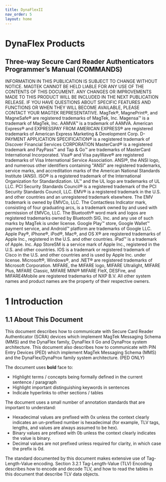 ```yaml
---
title: DynaFlexII
nav_order: 5
layout: home
---
```


# DynaFlex Products
## Three-way Secure Card Reader Authenticators  Programmer’s Manual (COMMANDS)

INFORMATION IN THIS PUBLICATION IS SUBJECT TO CHANGE WITHOUT NOTICE.
MAGTEK CANNOT BE HELD LIABLE FOR ANY USE OF THE CONTENTS OF THIS
DOCUMENT. ANY CHANGES OR IMPROVEMENTS MADE TO THIS PRODUCT WILL BE
INCLUDED IN THE NEXT PUBLICATION RELEASE. IF YOU HAVE QUESTIONS ABOUT
SPECIFIC FEATURES AND FUNCTIONS OR WHEN THEY WILL BECOME AVAILABLE,
PLEASE CONTACT YOUR MAGTEK REPRESENTATIVE.
MagTek®, MagnePrint®, and MagneSafe® are registered trademarks of MagTek, Inc.
Magensa™ is a trademark of MagTek, Inc.
AAMVA™ is a trademark of AAMVA.
American Express® and EXPRESSPAY FROM AMERICAN EXPRESS® are registered trademarks of
American Express Marketing & Development Corp.
D-PAYMENT APPLICATION SPECIFICATION® is a registered trademark of Discover Financial
Services CORPORATION
MasterCard® is a registered trademark and PayPass™ and Tap & Go™ are trademarks of MasterCard
International Incorporated.
Visa® and Visa payWave® are registered trademarks of Visa International Service Association.
ANSI®, the ANSI logo, and numerous other identifiers containing "ANSI" are registered trademarks,
service marks, and accreditation marks of the American National Standards Institute (ANSI).
ISO® is a registered trademark of the International Organization for Standardization.
UL™ and the UL logo are trademarks of UL LLC.
PCI Security Standards Council® is a registered trademark of the PCI Security Standards Council, LLC.
EMV® is a registered trademark in the U.S. and other countries and an unregistered trademark elsewhere.
The EMV trademark is owned by EMVCo, LLC. The Contactless Indicator mark, consisting of four
graduating arcs, is a trademark owned by and used with permission of EMVCo, LLC.
The Bluetooth® word mark and logos are registered trademarks owned by Bluetooth SIG, Inc. and any
use of such marks by MagTek is under license.
Google Play™ store, Google Wallet™ payment service, and Android™ platform are trademarks of
Google LLC.
Apple Pay®, iPhone®, iPod®, Mac®, and OS X® are registered trademarks of Apple Inc., registered in
the U.S. and other countries. iPad™ is a trademark of Apple. Inc. App StoreSM is a service mark of
Apple Inc., registered in the U.S. and other countries. IOS is a trademark or registered trademark of
Cisco in the U.S. and other countries and is used by Apple Inc. under license.
Microsoft®, Windows®, and .NET® are registered trademarks of Microsoft Corporation.
MIFARE, the MIFARE logo, MIFARE Ultralight, MIFARE Plus, MIFARE Classic, MIFARE MINI®
MIFARE FleX, DESFire, and MIFARE4Mobile are registered trademarks of NXP B.V.
All other system names and product names are the property of their respective owners.


# 1 Introduction
## 1.1 About This Document
This document describes how to communicate with Secure Card Reader Authenticator (SCRA) devices
which implement MagTek Messaging Schema (MMS) and the DynaFlex family, DynaFlex II Go and
DynaProx system architecture.
This document also describes how to communicate with PIN Entry Devices (PED) which implement
MagTek Messaging Schema (MMS) and the DynaFlex/DynaProx family system architecture. (PED
ONLY)

The document uses **bold** face to:
* Highlight terms / concepts being formally defined in the current sentence / paragraph
* Highlight important distinguishing keywords in sentences
* Indicate hyperlinks to other sections / tables

The document uses a small number of annotation standards that are important to understand:
* Hexadecimal values are prefixed with 0x unless the context clearly indicates an un-prefixed number
is hexadecimal (for example, TLV tags, lengths, and values are always assumed to be hex).
* Binary values are prefixed with 0b unless the context clearly indicates the value is binary.
* Decimal values are not prefixed unless required for clarity, in which case the prefix is 0d.

The standard documented by this document makes extensive use of Tag-Length-Value encoding. Section
3.2.1 Tag-Length-Value (TLV) Encoding describes how to encode and decode TLV, and how to read the
tables in this document that describe TLV data objects.


[Just the Docs]: https://just-the-docs.github.io/just-the-docs/
[GitHub Pages]: https://docs.github.com/en/pages
[README]: https://github.com/just-the-docs/just-the-docs-template/blob/main/README.md
[Jekyll]: https://jekyllrb.com
[GitHub Pages / Actions workflow]: https://github.blog/changelog/2022-07-27-github-pages-custom-github-actions-workflows-beta/
[use this template]: https://github.com/just-the-docs/just-the-docs-template/generate
